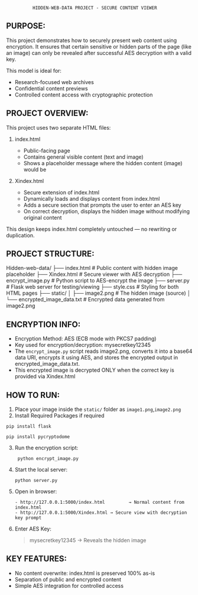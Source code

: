 
              HIDDEN-WEB-DATA PROJECT - SECURE CONTENT VIEWER

PURPOSE:
-----------
This project demonstrates how to securely present web content using encryption.
It ensures that certain sensitive or hidden parts of the page (like an image)
can only be revealed after successful AES decryption with a valid key.

This model is ideal for:
- Research-focused web archives
- Confidential content previews
- Controlled content access with cryptographic protection


PROJECT OVERVIEW:
---------------------
This project uses two separate HTML files:

1. index.html
   - Public-facing page
   - Contains general visible content (text and image)
   - Shows a placeholder message where the hidden content (image) would be

2. Xindex.html
   - Secure extension of index.html
   - Dynamically loads and displays content from index.html
   - Adds a secure section that prompts the user to enter an AES key
   - On correct decryption, displays the hidden image without modifying original content

This design keeps index.html completely untouched — no rewriting or duplication.


PROJECT STRUCTURE:
---------------------
Hidden-web-data/
├── index.html                # Public content with hidden image placeholder
├── Xindex.html               # Secure viewer with AES decryption
├── encrypt_image.py          # Python script to AES-encrypt the image
├── server.py                 # Flask web server for testing/viewing
├── style.css                 # Styling for both HTML pages
├── static/
│   ├── image2.png            # The hidden image (source)
│   └── encrypted_image_data.txt  # Encrypted data generated from image2.png


ENCRYPTION INFO:
-------------------
- Encryption Method: AES (ECB mode with PKCS7 padding)
- Key used for encryption/decryption: mysecretkey12345
- The `encrypt_image.py` script reads image2.png, converts it into a base64 data URI,
  encrypts it using AES, and stores the encrypted output in encrypted_image_data.txt.
- This encrypted image is decrypted ONLY when the correct key is provided via Xindex.html


HOW TO RUN:
--------------
1. Place your image inside the `static/` folder as `image1.png`,`image2.png`
2.  Install Required Packages if required 
   ```
   pip install flask
   ```
   ```
   pip install pycryptodome
   ```
3. Run the encryption script:
   ```
    python encrypt_image.py
   ```
4. Start the local server:
   ```
   python server.py
   ```
5. Open in browser:
   ```
   - http://127.0.0.1:5000/index.html         → Normal content from index.html
   - http://127.0.0.1:5000/Xindex.html → Secure view with decryption key prompt
   ```
6. Enter AES Key:
   > mysecretkey12345
   → Reveals the hidden image

KEY FEATURES:
----------------
- No content overwrite: index.html is preserved 100% as-is
- Separation of public and encrypted content
- Simple AES integration for controlled access

